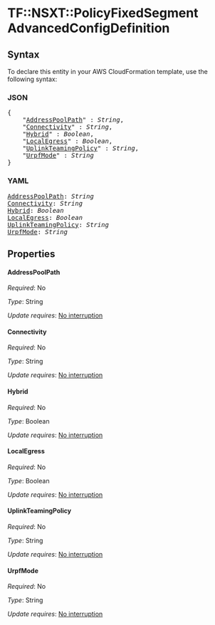 # TF::NSXT::PolicyFixedSegment AdvancedConfigDefinition

## Syntax

To declare this entity in your AWS CloudFormation template, use the following syntax:

### JSON

<pre>
{
    "<a href="#addresspoolpath" title="AddressPoolPath">AddressPoolPath</a>" : <i>String</i>,
    "<a href="#connectivity" title="Connectivity">Connectivity</a>" : <i>String</i>,
    "<a href="#hybrid" title="Hybrid">Hybrid</a>" : <i>Boolean</i>,
    "<a href="#localegress" title="LocalEgress">LocalEgress</a>" : <i>Boolean</i>,
    "<a href="#uplinkteamingpolicy" title="UplinkTeamingPolicy">UplinkTeamingPolicy</a>" : <i>String</i>,
    "<a href="#urpfmode" title="UrpfMode">UrpfMode</a>" : <i>String</i>
}
</pre>

### YAML

<pre>
<a href="#addresspoolpath" title="AddressPoolPath">AddressPoolPath</a>: <i>String</i>
<a href="#connectivity" title="Connectivity">Connectivity</a>: <i>String</i>
<a href="#hybrid" title="Hybrid">Hybrid</a>: <i>Boolean</i>
<a href="#localegress" title="LocalEgress">LocalEgress</a>: <i>Boolean</i>
<a href="#uplinkteamingpolicy" title="UplinkTeamingPolicy">UplinkTeamingPolicy</a>: <i>String</i>
<a href="#urpfmode" title="UrpfMode">UrpfMode</a>: <i>String</i>
</pre>

## Properties

#### AddressPoolPath

_Required_: No

_Type_: String

_Update requires_: [No interruption](https://docs.aws.amazon.com/AWSCloudFormation/latest/UserGuide/using-cfn-updating-stacks-update-behaviors.html#update-no-interrupt)

#### Connectivity

_Required_: No

_Type_: String

_Update requires_: [No interruption](https://docs.aws.amazon.com/AWSCloudFormation/latest/UserGuide/using-cfn-updating-stacks-update-behaviors.html#update-no-interrupt)

#### Hybrid

_Required_: No

_Type_: Boolean

_Update requires_: [No interruption](https://docs.aws.amazon.com/AWSCloudFormation/latest/UserGuide/using-cfn-updating-stacks-update-behaviors.html#update-no-interrupt)

#### LocalEgress

_Required_: No

_Type_: Boolean

_Update requires_: [No interruption](https://docs.aws.amazon.com/AWSCloudFormation/latest/UserGuide/using-cfn-updating-stacks-update-behaviors.html#update-no-interrupt)

#### UplinkTeamingPolicy

_Required_: No

_Type_: String

_Update requires_: [No interruption](https://docs.aws.amazon.com/AWSCloudFormation/latest/UserGuide/using-cfn-updating-stacks-update-behaviors.html#update-no-interrupt)

#### UrpfMode

_Required_: No

_Type_: String

_Update requires_: [No interruption](https://docs.aws.amazon.com/AWSCloudFormation/latest/UserGuide/using-cfn-updating-stacks-update-behaviors.html#update-no-interrupt)

